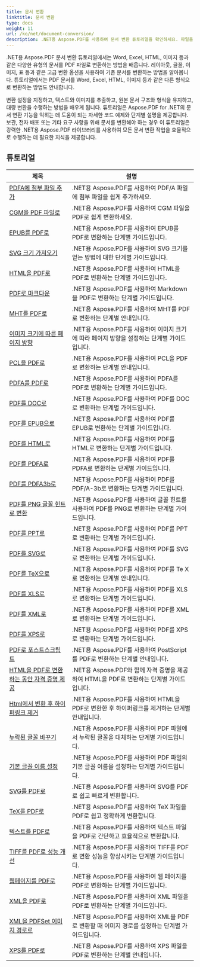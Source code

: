 ```yaml
---
title: 문서 변환
linktitle: 문서 변환
type: docs
weight: 11
url: /ko/net/document-conversion/
description: .NET용 Aspose.PDF를 사용하여 문서 변환 튜토리얼을 확인하세요. 파일을 다른 형식으로 쉽게 변환할 수 있습니다.
---
```

.NET용 Aspose.PDF 문서 변환 튜토리얼에서는 Word, Excel, HTML, 이미지 등과 같은 다양한 유형의 문서를 PDF 파일로 변환하는 방법을 배웁니다. 레이아웃, 글꼴, 이미지, 표 등과 같은 고급 변환 옵션을 사용하여 기존 문서를 변환하는 방법을 알아봅니다. 튜토리얼에서는 PDF 문서를 Word, Excel, HTML, 이미지 등과 같은 다른 형식으로 변환하는 방법도 안내합니다. 

변환 설정을 지정하고, 텍스트와 이미지를 추출하고, 원본 문서 구조와 형식을 유지하고, 대량 변환을 수행하는 방법을 배우게 됩니다. 튜토리얼은 Aspose.PDF for .NET의 문서 변환 기능을 익히는 데 도움이 되는 자세한 코드 예제와 단계별 설명을 제공합니다. 보관, 전자 배포 또는 기타 요구 사항을 위해 문서를 변환해야 하는 경우 이 튜토리얼은 강력한 .NET용 Aspose.PDF 라이브러리를 사용하여 모든 문서 변환 작업을 효율적으로 수행하는 데 필요한 지식을 제공합니다.

## 튜토리얼
| 제목 | 설명 |
| --- | --- | 
| [PDFA에 첨부 파일 추가](./add-attachment-to-pdfa/) | .NET용 Aspose.PDF를 사용하여 PDF/A 파일에 첨부 파일을 쉽게 추가하세요. |  
| [CGM을 PDF 파일로](./cgm-to-pdf/) | .NET용 Aspose.PDF를 사용하여 CGM 파일을 PDF로 쉽게 변환하세요. |  
| [EPUB를 PDF로](./epub-to-pdf/) | .NET용 Aspose.PDF를 사용하여 EPUB를 PDF로 변환하는 단계별 가이드입니다. |  
| [SVG 크기 가져오기](./get-svg-dimensions/) | .NET용 Aspose.PDF를 사용하여 SVG 크기를 얻는 방법에 대한 단계별 가이드입니다. |  
| [HTML을 PDF로](./html-to-pdf/) | .NET용 Aspose.PDF를 사용하여 HTML을 PDF로 변환하는 단계별 가이드입니다. |  
| [PDF로 마크다운](./markdown-to-pdf/) | .NET용 Aspose.PDF를 사용하여 Markdown을 PDF로 변환하는 단계별 가이드입니다. |  
| [MHT를 PDF로](./mht-to-pdf/) | .NET용 Aspose.PDF를 사용하여 MHT를 PDF로 변환하는 단계별 안내입니다. |  
| [이미지 크기에 따른 페이지 방향](./page-orientation-according-image-dimensions/) | .NET용 Aspose.PDF를 사용하여 이미지 크기에 따라 페이지 방향을 설정하는 단계별 가이드입니다. |  
| [PCL을 PDF로](./pcl-to-pdf/) | .NET용 Aspose.PDF를 사용하여 PCL을 PDF로 변환하는 단계별 안내입니다. |  
| [PDFA를 PDF로](./pdfa-to-pdf/) | .NET용 Aspose.PDF를 사용하여 PDFA를 PDF로 변환하는 단계별 가이드입니다. |  
| [PDF를 DOC로](./pdf-to-doc/) | .NET용 Aspose.PDF를 사용하여 PDF를 DOC로 변환하는 단계별 가이드입니다.  |  
| [PDF를 EPUB으로](./pdf-to-epub/) | .NET용 Aspose.PDF를 사용하여 PDF를 EPUB로 변환하는 단계별 가이드입니다. |  
| [PDF를 HTML로](./pdf-to-html/) | .NET용 Aspose.PDF를 사용하여 PDF를 HTML로 변환하는 단계별 가이드입니다. |  
| [PDF를 PDFA로](./pdf-to-pdfa/) | .NET용 Aspose.PDF를 사용하여 PDF를 PDFA로 변환하는 단계별 가이드입니다. |  
| [PDF를 PDFA3b로](./pdf-to-pdfa3b/) | .NET용 Aspose.PDF를 사용하여 PDF를 PDF/A-3b로 변환하는 단계별 가이드입니다. |  
| [PDF를 PNG 글꼴 힌트로 변환](./pdf-to-png-font-hinting/) | .NET용 Aspose.PDF를 사용하여 글꼴 힌트를 사용하여 PDF를 PNG로 변환하는 단계별 가이드입니다. |  
| [PDF를 PPT로](./pdf-to-ppt/) | .NET용 Aspose.PDF를 사용하여 PDF를 PPT로 변환하는 단계별 가이드입니다. |  
| [PDF를 SVG로](./pdf-to-svg/) | .NET용 Aspose.PDF를 사용하여 PDF를 SVG로 변환하는 단계별 가이드입니다. |  
| [PDF를 TeX으로](./pdf-to-tex/) | .NET용 Aspose.PDF를 사용하여 PDF를 Te X로 변환하는 단계별 안내입니다. |  
| [PDF를 XLS로](./pdf-to-xls/) | .NET용 Aspose.PDF를 사용하여 PDF를 XLS로 변환하는 단계별 가이드입니다. |  
| [PDF를 XML로](./pdf-to-xml/) | .NET용 Aspose.PDF를 사용하여 PDF를 XML로 변환하는 단계별 가이드입니다. |  
| [PDF를 XPS로](./pdf-to-xps/) | .NET용 Aspose.PDF를 사용하여 PDF를 XPS로 변환하는 단계별 가이드입니다. |  
| [PDF로 포스트스크립트](./postscript-to-pdf/) | .NET용 Aspose.PDF를 사용하여 PostScript를 PDF로 변환하는 단계별 안내입니다. |  
| [HTML을 PDF로 변환하는 동안 자격 증명 제공](./provide-credentials-during-html-to-pdf/) | .NET용 Aspose.PDF와 함께 자격 증명을 제공하여 HTML을 PDF로 변환하는 단계별 가이드입니다. |  
| [Html에서 변환 후 하이퍼링크 제거](./remove-hyperlinks-after-converting-from-html/) | .NET용 Aspose.PDF를 사용하여 HTML을 PDF로 변환한 후 하이퍼링크를 제거하는 단계별 안내입니다. |  
| [누락된 글꼴 바꾸기](./replace-missing-fonts/) | .NET용 Aspose.PDF를 사용하여 PDF 파일에서 누락된 글꼴을 대체하는 단계별 가이드입니다. |  
| [기본 글꼴 이름 설정](./set-default-font-name/) | .NET용 Aspose.PDF를 사용하여 PDF 파일의 기본 글꼴 이름을 설정하는 단계별 가이드입니다. |  
| [SVG를 PDF로](./svg-to-pdf/) | .NET용 Aspose.PDF를 사용하여 SVG를 PDF로 쉽고 빠르게 변환합니다. |  
| [TeX를 PDF로](./tex-to-pdf/) | .NET용 Aspose.PDF를 사용하여 TeX 파일을 PDF로 쉽고 정확하게 변환합니다. |  
| [텍스트를 PDF로](./text-to-pdf/) | .NET용 Aspose.PDF를 사용하여 텍스트 파일을 PDF로 간단하고 효율적으로 변환합니다. |  
| [TIFF를 PDF로 성능 개선](./tiff-to-pdf-performance-improvement/) | .NET용 Aspose.PDF를 사용하여 TIFF를 PDF로 변환 성능을 향상시키는 단계별 가이드입니다. |  
| [웹페이지를 PDF로](./web-page-to-pdf/) | .NET용 Aspose.PDF를 사용하여 웹 페이지를 PDF로 변환하는 단계별 가이드입니다. |  
| [XML을 PDF로](./xml-to-pdf/) | .NET용 Aspose.PDF를 사용하여 XML 파일을 PDF로 변환하는 단계별 가이드입니다. |  
| [XML을 PDFSet 이미지 경로로](./xml-to-pdfset-image-path/) | .NET용 Aspose.PDF를 사용하여 XML을 PDF로 변환할 때 이미지 경로를 설정하는 단계별 가이드입니다. |  
| [XPS를 PDF로](./xps-to-pdf/) | .NET용 Aspose.PDF를 사용하여 XPS 파일을 PDF로 변환하는 단계별 안내입니다. |  
